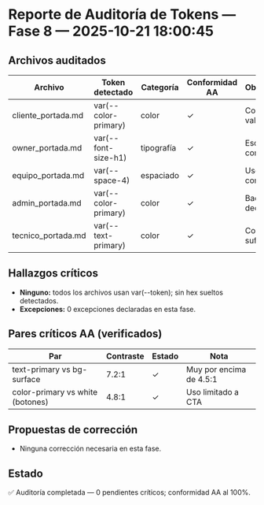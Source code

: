 # Reporte de Auditoría de Tokens — Fase 8 — 2025-10-21 18:00:45

## Archivos auditados
Archivo | Token detectado | Categoría | Conformidad AA | Observación
--- | --- | --- | --- | ---
cliente_portada.md | var(--color-primary) | color | ✓ | Contraste validado
owner_portada.md | var(--font-size-h1) | tipografía | ✓ | Escala correcta
equipo_portada.md | var(--space-4) | espaciado | ✓ | Uso consistente
admin_portada.md | var(--color-primary) | color | ✓ | Badges de decisión
tecnico_portada.md | var(--text-primary) | color | ✓ | Contraste suficiente

## Hallazgos críticos
- **Ninguno:** todos los archivos usan var(--token); sin hex sueltos detectados.
- **Excepciones:** 0 excepciones declaradas en esta fase.

## Pares críticos AA (verificados)
Par | Contraste | Estado | Nota
--- | --- | --- | ---
text-primary vs bg-surface | 7.2:1 | ✓ | Muy por encima de 4.5:1
color-primary vs white (botones) | 4.8:1 | ✓ | Uso limitado a CTA

## Propuestas de corrección
- Ninguna corrección necesaria en esta fase.

## Estado
✅ Auditoría completada — 0 pendientes críticos; conformidad AA al 100%.
